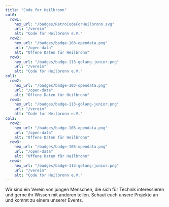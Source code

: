 ```yaml
---
title: "Code for Heilbronn"
col0:
  row1:
    hex_url: "/badges/RetroCodeForHeilbronn.svg"
    url: "/verein"
    alt: "Code for Heilbronn e.V."
  row2:
    hex_url: "/badges/badge-103-opendata.png"
    url: "/open-data"
    alt: "Offene Daten für Heilbronn"
  row3:
    hex_url: "/badges/badge-113-golang-junior.png"
    url: "/verein"
    alt: "Code for Heilbronn e.V."
col1:
  row2:
    hex_url: "/badges/badge-103-opendata.png"
    url: "/open-data"
    alt: "Offene Daten für Heilbronn"
  row3:
    hex_url: "/badges/badge-113-golang-junior.png"
    url: "/verein"
    alt: "Code for Heilbronn e.V."
col2:
  row2:
    hex_url: "/badges/badge-103-opendata.png"
    url: "/open-data"
    alt: "Offene Daten für Heilbronn"
  row3:
    hex_url: "/badges/badge-103-opendata.png"
    url: "/open-data"
    alt: "Offene Daten für Heilbronn"
  row4:
    hex_url: "/badges/badge-113-golang-junior.png"
    url: "/verein"
    alt: "Code for Heilbronn e.V."
---
```


Wir sind ein Verein von jungen Menschen, die sich für Technik interessieren und gerne ihr Wissen mit anderen teilen. Schaut euch unsere Projekte an und kommt zu einem unserer Events.